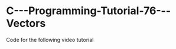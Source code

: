 C---Programming-Tutorial-76---Vectors
=====================================

Code for the following video tutorial 
